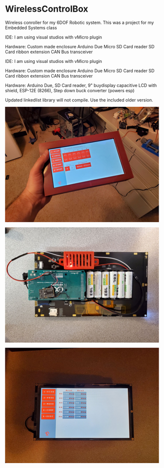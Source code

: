 # WirelessControlBox

Wireless conroller for my 6DOF Robotic system. This was a project for my Embedded Systems class

IDE: I am using visual studios with vMicro plugin 

Hardware:
Custom made enclosure
Arduino Due
Micro SD Card reader
SD Card ribbon extension
CAN Bus transceiver

IDE: I am using visual studios with vMicro plugin 

Hardware:
Custom made enclosure
Arduino Due
Micro SD Card reader
SD Card ribbon extension
CAN Bus transceiver

Hardware: Arduino Due, SD Card reader, 9" buydisplay capacitive LCD with shield, ESP-12E (8266), Step down buck converter (powers esp)

Updated linkedlist library will not compile. Use the included older version.

![alt text](https://github.com/BrandonVP/WirelessControlBox/blob/master/a2.jpg)

![alt text](https://github.com/BrandonVP/WirelessControlBox/blob/master/a1.jpg)

![alt text](https://github.com/BrandonVP/WirelessControlBox/blob/master/a3.jpg)

